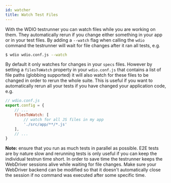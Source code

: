 ```yaml
---
id: watcher
title: Watch Test Files
---
```

With the WDIO testrunner you can watch files while you are working on them. They automatically rerun if you change either something in your app or in your test files. By adding a `--watch` flag when calling the `wdio` command the testrunner will wait for file changes after it ran all tests, e.g.

```sh
$ wdio wdio.conf.js --watch
```

By default it only watches for changes in your `specs` files. However by setting a `filesToWatch` property in your `wdio.conf.js` that contains a list of file paths (globbing supported) it will also watch for these files to be changed in order to rerun the whole suite. This is useful if you want to automatically rerun all your tests if you have changed your application code, e.g.

```js
// wdio.conf.js
export.config = {
    // ...
    filesToWatch: [
        // watch for all JS files in my app
        './src/app/**/*.js'
    ],
    // ...
}
```

**Note:** ensure that you run as much tests in parallel as possible. E2E tests are by nature slow and rerunning tests is only useful if you can keep the individual testrun time short. In order to save time the testrunner keeps the WebDriver sessions alive while waiting for file changes. Make sure your WebDriver backend can be modified so that it doesn't automatically close the session if no command was executed after some specific time.